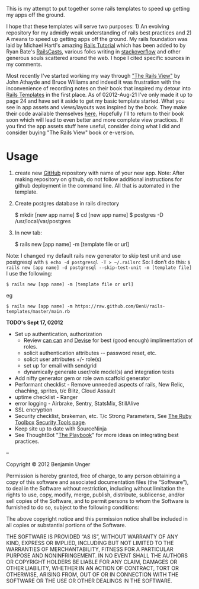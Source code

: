 This is my attempt to put together some rails templates to speed up getting my apps off the ground.  

I hope that these templates will serve two purposes: 1) An evolving repository for my admidly weak understanding of rails best practices and 2) A means to speed up getting apps off the ground.  My rails foundation was laid by Michael Hartl's amazing [Rails Tutorial](http://ruby.railstutorial.org/) which has been added to by Ryan Bate's [RailsCasts](http://railscasts.com/), various folks writing in [stackoverflow](http://stackoverflow.com/) and other generous souls scattered around the web.  I hope I cited specific sources in my comments.

Most recently I've started working my way through ["The Rails View"](http://pragprog.com/book/warv/the-rails-view) by John Athayde and Bruce Williams and indeed it was frustration with the inconvenience of recording notes on their book that inspired my detour into [Rails Templates](http://guides.rubyonrails.org/generators.html) in the first place.  As of 02012-Aug-21 I've only made it up to page 24 and have set it aside to get my basic template started.  What you see in app assets and views/layouts was inspired by the book.  They make their code available themselves [here.](http://pragprog.com/titles/warv/source_code)  Hopefully I'll to return to their book soon which will lead to even better and more complete view practices.  If you find the app assets stuff here useful, consider doing what I did and consider buying "The Rails View" book or e-version.  

# Usage

1) create new [GitHub](www.github.com) repository with name of your new app.  Note: After making repository on github, do not follow additional instructions for github deployment in the command line.  All that is automated in the template.

2) Create postgres database
in rails directory

    $ mkdir [new app name]
    $ cd [new app name]
    $ postgres -D /usr/local/var/postgres

3) In new tab:

    $ rails new [app name] -m [template file or url]

Note: I changed my default rails new generator to skip test unit and use postgresql with
`$ echo -d postgresql -T > ~/.railsrc`
So:
I don’t do this:  `$ rails new [app name] -d postgresql --skip-test-unit -m [template file]`
I use the following:

    $ rails new [app name] -m [template file or url]

eg

    $ rails new [app name] -m https://raw.github.com/BenU/rails-templates/master/main.rb

**TODO's Sept 17, 02012**
* Set up authentication, authorization
  - Review [can can](https://github.com/ryanb/cancan) and [Devise](https://github.com/plataformatec/devise) for best (good enough) implimentation of roles.
  - solicit authentication attributes -- password reset, etc.
  - solicit user attributes +/- role(s)
  - set up for email with sendgrid
  - dynamically generate user/role model(s) and integration tests 
* Add nifty generator gem or role own scaffold generator
* Performant checklist - Remove unneeded aspects of rails, New Relic, chaching, sprites, t/c Blitz, Cloud Assault
* uptime checklist - Ranger
* error logging - Airbrake, Sentry, StatsMix, StillAlive
* SSL encryption
* Security checklist, brakeman, etc.  T/c Strong Parameters,  See [The Ruby Toolbox](https://www.ruby-toolbox.com/) [Security Tools page](https://www.ruby-toolbox.com/categories/security_tools).
* Keep site up to date with SourceNinja
* See ThoughtBot "[The Playbook](http://playbook.thoughtbot.com/)" for more ideas on integrating best practices.

–

Copyright © 2012 Benjamin Unger

Permission is hereby granted, free of charge, to any person obtaining a copy of this software and associated documentation files (the “Software”), to deal in the Software without restriction, including without limitation the rights to use, copy, modify, merge, publish, distribute, sublicense, and/or sell copies of the Software, and to permit persons to whom the Software is furnished to do so, subject to the following conditions:

The above copyright notice and this permission notice shall be included in all copies or substantial portions of the Software.

THE SOFTWARE IS PROVIDED “AS IS”, WITHOUT WARRANTY OF ANY KIND, EXPRESS OR IMPLIED, INCLUDING BUT NOT LIMITED TO THE WARRANTIES OF MERCHANTABILITY, FITNESS FOR A PARTICULAR PURPOSE AND NONINFRINGEMENT. IN NO EVENT SHALL THE AUTHORS OR COPYRIGHT HOLDERS BE LIABLE FOR ANY CLAIM, DAMAGES OR OTHER LIABILITY, WHETHER IN AN ACTION OF CONTRACT, TORT OR OTHERWISE, ARISING FROM, OUT OF OR IN CONNECTION WITH THE SOFTWARE OR THE USE OR OTHER DEALINGS IN THE SOFTWARE.